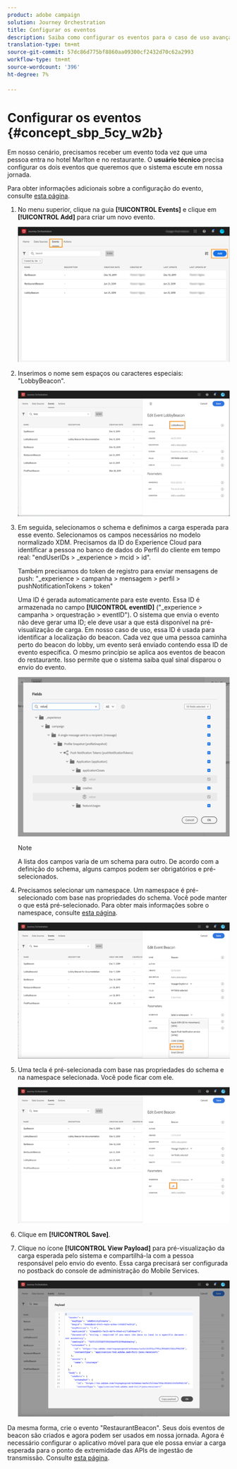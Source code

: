 ```yaml
---
product: adobe campaign
solution: Journey Orchestration
title: Configurar os eventos
description: Saiba como configurar os eventos para o caso de uso avançado da jornada
translation-type: tm+mt
source-git-commit: 57dc86d775bf8860aa09300cf2432d70c62a2993
workflow-type: tm+mt
source-wordcount: '396'
ht-degree: 7%

---
```



# Configurar os eventos {#concept_sbp_5cy_w2b}

Em nosso cenário, precisamos receber um evento toda vez que uma pessoa entra no hotel Marlton e no restaurante. O **usuário técnico** precisa configurar os dois eventos que queremos que o sistema escute em nossa jornada.

Para obter informações adicionais sobre a configuração do evento, consulte [esta página](../event/about-events.md).

1. No menu superior, clique na guia **[!UICONTROL Events]** e clique em **[!UICONTROL Add]** para criar um novo evento.

   ![](../assets/journeyuc1_1.png)

1. Inserimos o nome sem espaços ou caracteres especiais: &quot;LobbyBeacon&quot;.

   ![](../assets/journeyuc2_1.png)

1. Em seguida, selecionamos o schema e definimos a carga esperada para esse evento. Selecionamos os campos necessários no modelo normalizado XDM. Precisamos da ID do Experience Cloud para identificar a pessoa no banco de dados do Perfil do cliente em tempo real: &quot;endUserIDs > _experience > mcid > id&quot;.

   Também precisamos do token de registro para enviar mensagens de push: &quot;_experience > campanha > mensagem > perfil > pushNotificationTokens > token&quot;

   Uma ID é gerada automaticamente para este evento. Essa ID é armazenada no campo **[!UICONTROL eventID]** (&quot;_experience > campanha > orquestração > eventID&quot;). O sistema que envia o evento não deve gerar uma ID; ele deve usar a que está disponível na pré-visualização de carga. Em nosso caso de uso, essa ID é usada para identificar a localização do beacon. Cada vez que uma pessoa caminha perto do beacon do lobby, um evento será enviado contendo essa ID de evento específica. O mesmo princípio se aplica aos eventos de beacon do restaurante. Isso permite que o sistema saiba qual sinal disparou o envio do evento.

   ![](../assets/journeyuc2_2.png)

   >[!NOTE]
   >
   >A lista dos campos varia de um schema para outro. De acordo com a definição do schema, alguns campos podem ser obrigatórios e pré-selecionados.

1. Precisamos selecionar um namespace. Um namespace é pré-selecionado com base nas propriedades do schema. Você pode manter o que está pré-selecionado. Para obter mais informações sobre o namespace, consulte [esta página](../event/selecting-the-namespace.md).

   ![](../assets/journeyuc2_4.png)

1. Uma tecla é pré-selecionada com base nas propriedades do schema e na namespace selecionada. Você pode ficar com ele.

   ![](../assets/journeyuc2_4bis.png)

1. Clique em **[!UICONTROL Save]**.

1. Clique no ícone **[!UICONTROL View Payload]** para pré-visualização da carga esperada pelo sistema e compartilhá-la com a pessoa responsável pelo envio do evento.  Essa carga precisará ser configurada no postback do console de administração do Mobile Services.

   ![](../assets/journeyuc2_5.png)

Da mesma forma, crie o evento &quot;RestaurantBeacon&quot;. Seus dois eventos de beacon são criados e agora podem ser usados em nossa jornada. Agora é necessário configurar o aplicativo móvel para que ele possa enviar a carga esperada para o ponto de extremidade das APIs de ingestão de transmissão. Consulte [esta página](../event/additional-steps-to-send-events-to-journey-orchestration.md).
